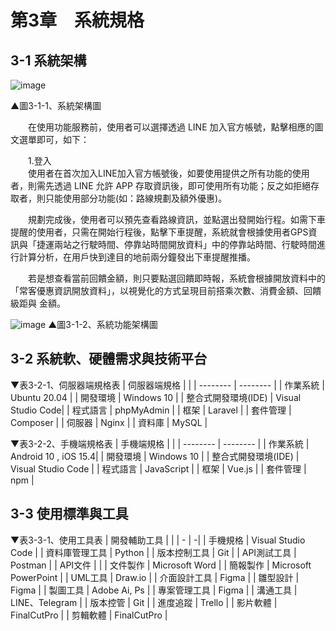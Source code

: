 # 第3章　系統規格
## 3-1 系統架構

![image](https://user-images.githubusercontent.com/88043620/167770061-789dbc6b-59e1-459b-9c99-e24b0794aea3.png)

▲圖3-1-1、系統架構圖

&emsp;&emsp;在使用功能服務前，使用者可以選擇透過 LINE 加入官方帳號，點擊相應的圖文選單即可，如下：

&emsp;&emsp;1.登入
<br>&emsp;&emsp;使用者在首次加入LINE加入官方帳號後，如要使用提供之所有功能的使用者，則需先透過 LINE 允許 APP 存取資訊後，即可使用所有功能；反之如拒絕存取者，則只能使用部分功能(如：路線規劃及額外優惠)。

&emsp;&emsp;規劃完成後，使用者可以預先查看路線資訊，並點選出發開始行程。如需下車提醒的使用者，只需在開始行程後，點擊下車提醒，系統就會根據使用者GPS資訊與「捷運兩站之行駛時間、停靠站時間開放資料」中的停靠站時間、行駛時間進行計算分析，在用戶快到達目的地前兩分鐘發出下車提醒推播。

&emsp;&emsp;若是想查看當前回饋金額，則只要點選回饋即時報，系統會根據開放資料中的「常客優惠資訊開放資料」，以視覺化的方式呈現目前搭乘次數、消費金額、回饋級距與 金額。

![image](https://user-images.githubusercontent.com/88043620/167087170-8e6756d0-7280-40ee-920a-616d894ce241.png)
▲圖3-1-2、系統功能架構圖

## 3-2 系統軟、硬體需求與技術平台

▼表3-2-1、伺服器端規格表
| 伺服器端規格         |  |
| --------         | -------- | 
| 作業系統           | Ubuntu 20.04      | 
| 開發環境           | Windows 10        | 
| 整合式開發環境(IDE) | Visual Studio Code|
| 程式語言           | phpMyAdmin        | 
| 框架              | Laravel           | 
| 套件管理           | Composer          |
| 伺服器             | Nginx             | 
| 資料庫             | MySQL             | 

▼表3-2-2、手機端規格表
| 手機端規格        |  |
| --------         | -------- | 
| 作業系統           | Android 10 , iOS 15.4| 
| 開發環境           | Windows 10           | 
| 整合式開發環境(IDE) | Visual Studio Code   |
| 程式語言           | JavaScript           | 
| 框架              | Vue.js               | 
| 套件管理           | npm                  |

## 3-3 使用標準與工具
▼表3-3-1、使用工具表
| 開發輔助工具      |  |
| -               | -|
| 手機規格         | Visual Studio Code   |
| 資料庫管理工具    | Python           |
| 版本控制工具      | Git                  |
| API測試工具      | Postman              |
| API文件         |  |
| 文件製作         | Microsoft Word       |
| 簡報製作         | Microsoft PowerPoint |
| UML工具         |  Draw.io             |
| 介面設計工具      | Figma               |
| 雛型設計         | Figma                |
| 製圖工具         | Adobe Ai, Ps         |
| 專案管理工具      | Figma                |
| 溝通工具         | LINE、Telegram        |
| 版本控管         | Git                  |
| 進度追蹤         | Trello               |
| 影片軟體         | FinalCutPro          |
| 剪輯軟體         | FinalCutPro          |






